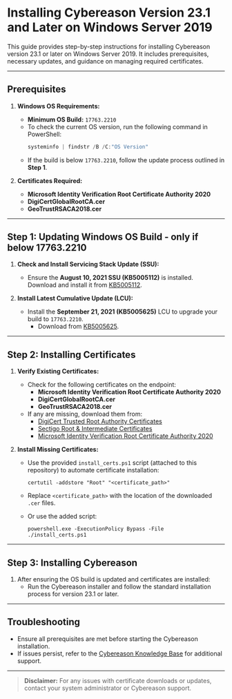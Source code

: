 # Installing Cybereason Version 23.1 and Later on Windows Server 2019

This guide provides step-by-step instructions for installing Cybereason version 23.1 or later on Windows Server 2019. It includes prerequisites, necessary updates, and guidance on managing required certificates.

---

## **Prerequisites**

1. **Windows OS Requirements:**
   - **Minimum OS Build:** `17763.2210`
   - To check the current OS version, run the following command in PowerShell:
     ```powershell
     systeminfo | findstr /B /C:"OS Version"
     ```
   - If the build is below `17763.2210`, follow the update process outlined in **Step 1**.

2. **Certificates Required:**
   - **Microsoft Identity Verification Root Certificate Authority 2020**
   - **DigiCertGlobalRootCA.cer**
   - **GeoTrustRSACA2018.cer**

---

## **Step 1: Updating Windows OS Build - only if below 17763.2210**

1. **Check and Install Servicing Stack Update (SSU):**
   - Ensure the **August 10, 2021 SSU (KB5005112)** is installed.  
     Download and install it from [KB5005112](https://catalog.s.download.windowsupdate.com/d/msdownload/update/software/secu/2021/08/windows10.0-kb5005112-x64_81d09dc6978520e1a6d44b3b15567667f83eba2c.msu).

2. **Install Latest Cumulative Update (LCU):**
   - Install the **September 21, 2021 (KB5005625)** LCU to upgrade your build to `17763.2210`.
     - Download from [KB5005625](https://catalog.s.download.windowsupdate.com/c/msdownload/update/software/updt/2021/09/windows10.0-kb5005625-x64_9a7d6abe389d940e08d759243c981670c33c71f5.msu).

---

## **Step 2: Installing Certificates**

1. **Verify Existing Certificates:**
   - Check for the following certificates on the endpoint:
     - **Microsoft Identity Verification Root Certificate Authority 2020**
     - **DigiCertGlobalRootCA.cer**
     - **GeoTrustRSACA2018.cer**
   - If any are missing, download them from:
     - [DigiCert Trusted Root Authority Certificates](https://www.digicert.com/kb/digicert-root-certificates.htm)
     - [Sectigo Root & Intermediate Certificates](https://support.sectigo.com/articles/Knowledge/Sectigo-Intermediate-Certificates)
     - [Microsoft Identity Verification Root Certificate Authority 2020](https://www.microsoft.com/pkiops/certs/microsoft%20identity%20verification%20root%20certificate%20authority%202020.crt)

2. **Install Missing Certificates:**
   - Use the provided `install_certs.ps1` script (attached to this repository) to automate certificate installation:
     ```batch
     certutil -addstore "Root" "<certificate_path>"
     ```
   - Replace `<certificate_path>` with the location of the downloaded `.cer` files.
  
   - Or use the added script: 
     ```
     powershell.exe -ExecutionPolicy Bypass -File ./install_certs.ps1
     ```

---

## **Step 3: Installing Cybereason**

1. After ensuring the OS build is updated and certificates are installed:
   - Run the Cybereason installer and follow the standard installation process for version 23.1 or later.

---

## **Troubleshooting**

- Ensure all prerequisites are met before starting the Cybereason installation.  
- If issues persist, refer to the [Cybereason Knowledge Base](https://www.nest.cybereason.com) for additional support.

---

> **Disclaimer:** For any issues with certificate downloads or updates, contact your system administrator or Cybereason support.
